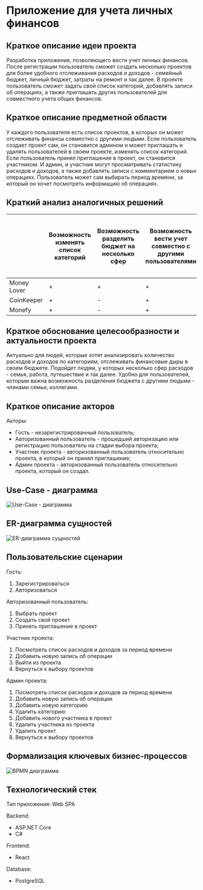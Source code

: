 # Приложение для учета личных финансов

## Краткое описание идеи проекта
Разработка приложения, позволяющего вести учет личных финансов. После регистрации пользователь сможет создать несколько проектов для более удобного отслеживания расходов и доходов - семейный бюджет, личный бюджет, затраты на ремонт и так далее. В проекте пользователь сможет задать свой список категорий, добавлять записи об операциях, а также приглашать других пользователей для совместного учета общих финансов.

## Краткое описание предметной области
У каждого пользователя есть список проектов, в которых он может отслеживать финансы совместно с другими людьми. Если пользователь создает проект сам, он становится админом и может приглашать и удалять пользователей в своем проекте, изменять список категорий. Если пользователь принял приглашение в проект, он становится участником. И админ, и участник могут просматривать статистику расходов и доходов, а также добавлять записи с комментарием о новых операциях. Пользователь может сам выбирать период времени, за который он хочет посмотреть информацию об операциях. 

## Краткий анализ аналогичных решений

|  | Возможность изменять список категорий | Возможность разделить бюджет на несколько сфер | Возможность вести учет совместно с другими пользователями | Возможность самому задать период времени для вывода стастистики об операциях | Возможность комментировать операции|
|---|---|---|---|---|---|
|Money Lover | +  |  + |  + |  - | + |
|CoinKeeper  | +  |  - |  + |  - | + |
|Monefy      | +  |  - |  + |  + | + |

## Краткое обоснование целесообразности и актуальности проекта
Актуально для людей, которые хотят анализировать количество расходов и доходов по категориям, отслеживать финансовые дыры в своем бюджете. Подойдет людям, у которых несколько сфер расходов - семья, работа, путешествие и так далее. Удобно для пользователей, которым важна возможность разделения бюджета с другими людьми - членами семьи, коллегами.

## Краткое описание акторов
Акторы:
- Гость - незарегистрированный пользователь;
- Авторизованный пользователь - прошедший авторизацию или регистрацию пользователь на стадии выбора проекта;
- Участник проекта - авторизованный пользователь относительно проекта, в который он принял приглашение;
- Админ проекта - авторизованный пользователь относительно проекта, который он создал.

## Use-Case - диаграмма

![Use-Case - диаграмма](img/use_case.drawio.png)

## ER-диаграмма сущностей

![ER-диаграмма сущностей](img/er_diagram.drawio.png)

## Пользовательские сценарии
Гость:
1. Зарегистрироваться
2. Авторизоваться

Авторизованный пользователь:
1. Выбрать проект
2. Создать свой проект
3. Принять приглашение в проект

Участник проекта:
1. Посмотреть список расходов и доходов за период времени
2. Добавить новую запись об операции
3. Выйти из проекта
4. Вернуться к выбору проектов

Админ проекта:
1. Посмотреть список расходов и доходов за период времени
2. Добавить новую запись об операции
3. Добавить новую категорию
4. Удалить категорию
5. Добавить нового участника в проект
6. Удалить участника из проекта
7. Удалить проект
8. Вернуться к выбору проектов

## Формализация ключевых бизнес-процессов

![BPMN диаграмма](img/bpmn_diagram.svg)

## Технологический стек
Тип приложения: Web SPA

Backend:
- ASP.NET Core
- C#

Frontend:
- React

Database:
- PostgreSQL
